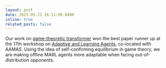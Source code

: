 ```yaml
---
layout: post
date: 2025-05-21 16:11:00-0400
inline: true
related_posts: false
---
```


Our work on [game-theoretic transformer](https://arxiv.org/abs/2310.04579) won the best paper runner up at the 17th workshop on [Adaptive and Learning Agents](https://ala-workshop.github.io/#), co-located with AAMAS. Using the idea of self-confirming equilibrium in game theory, we are making offline MARL agents more adaptable when facing out-of-distribution opponents.  
